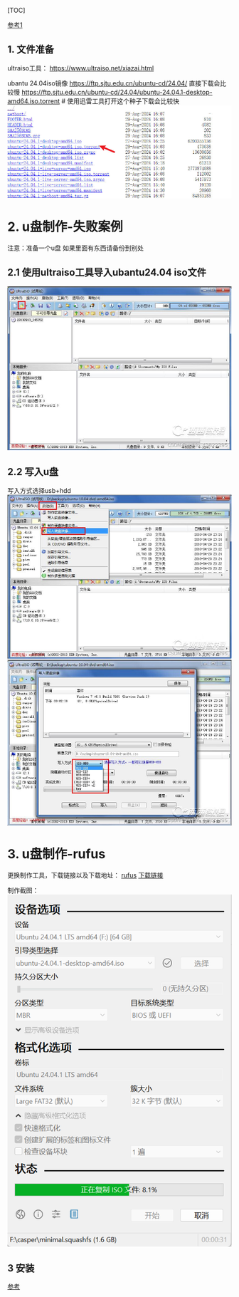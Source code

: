 [TOC]

[参考1](https://blog.csdn.net/weixin_43822395/article/details/123889195)

## 1. 文件准备

ultraiso工具：
https://www.ultraiso.net/xiazai.html

ubantu 24.04iso镜像
https://ftp.sjtu.edu.cn/ubuntu-cd/24.04/  直接下载会比较慢
https://ftp.sjtu.edu.cn/ubuntu-cd/24.04/ubuntu-24.04.1-desktop-amd64.iso.torrent  # 使用迅雷工具打开这个种子下载会比较快
![](image/Snipaste_2024-09-21_16-30-00.jpg)



# 2. u盘制作-失败案例
注意：准备一个u盘 如果里面有东西请备份到别处

## 2.1 使用ultraiso工具导入ubantu24.04 iso文件
![读入iso](image/a3e7a2a55f000b46579e526679767847.png)




## 2.2 写入u盘
写入方式选择usb+hdd
![写入硬盘](image/9ddd147006d3d224398be6935e21c74f.png)
![写入](image/4fd80167daa68718259f94027da332bf.png)


# 3. u盘制作-rufus
更换制作工具，下载链接以及下载地址：
[rufus](http://rufus.ie/zh/)
[下载链接](https://github.com/pbatard/rufus/releases/download/v4.5/rufus-4.5.exe)

制作截图：
![截图](image/20240923003315.png)


## 3 安装
[参考](https://www.php.cn/faq/775798.html)